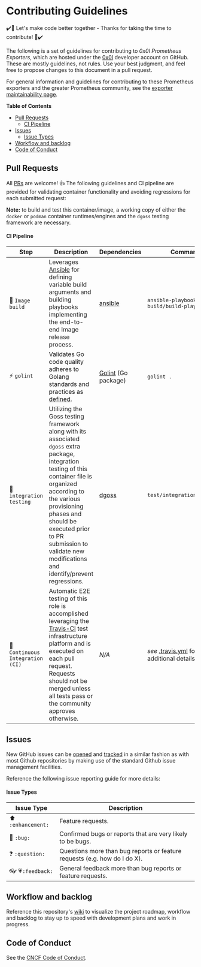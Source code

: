 # Contributing Guidelines

:heavy_check_mark::tada: Let's make code better together - Thanks for taking the time to contribute! :tada::heavy_check_mark:

The following is a set of guidelines for contributing to *0x0I Prometheus Exporters*, which are hosted under the [0x0I](https://github.com/0x0I?tab=repositories) developer account on GitHub. These are mostly guidelines, not rules. Use your best judgment, and feel free to propose changes to this document in a pull request.

For general information and guidelines for contributing to these Prometheus exporters and the greater Prometheus community, see the [exporter maintainability page](https://prometheus.io/docs/instrumenting/writing_exporters/#maintainability-and-purity).

**Table of Contents**
  - [Pull Requests](#pull-requests)
      - [CI Pipeline](#ci-pipeline)
  - [Issues](#issues)
      - [Issue Types](#issue-types)
  - [Workflow and backlog](#workflow-and-backlog)
  - [Code of Conduct](#code-of-conduct)

## Pull Requests

All [PRs](https://github.com/0x0I/aws_ec2_exporter/pulls) are welcome! :+1: The following guidelines and CI pipeline are provided for validating container functionality and avoiding regressions for each submitted request:

**Note:** to build and test this container/image, a working copy of either the `docker` or `podman` container runtimes/engines and the `dgoss` testing framework are necessary.

#### CI Pipeline

| Step | Description | Dependencies | Command |
| --- | --- | --- | --- |
| :construction: `Image build` | Leverages [Ansible](https://docs.ansible.com/) for defining variable build arguments and building playbooks implementing the end-to-end Image release process. | [ansible](https://docs.ansible.com/ansible/latest/installation_guide/intro_installation.html) | `ansible-playbook build/build-playbook.yml` |
| :zap: `golint` | Validates Go code quality adheres to Golang standards and practices as [defined](https://github.com/golang/go/wiki/CodeReviewComments). | [Golint](https://github.com/golang/lint) (Go package) | `golint .` |
| :wrench: `integration testing` | Utilizing the Goss testing framework along with its associated `dgoss` extra package, integration testing of this container file is organized according to the various provisioning phases and should be executed prior to PR submission to validate new modifications and identify/prevent regressions. | [dgoss](https://github.com/aelsabbahy/goss/tree/master/extras/dgoss) | `test/integration_tests.sh` |
| :traffic_light: `Continuous Integration (CI)` | Automatic E2E testing of this role is accomplished leveraging the [Travis-CI](https://travis-ci.com/0x0I/container-file-kafka) test infrastructure platform and is executed on each pull request. Requests should not be merged unless all tests pass or the community approves otherwise. | *N/A* | *see* [.travis.yml](https://github.com/0x0I/container-file-kafka/blob/master/.travis.yml) for additional details |

## Issues

New GitHub issues can be [opened](https://github.com/0x0I/aws_ec2_exporter/issues/new) and [tracked](https://github.com/0x0I/aws_ec2_exporter/issues) in a similar fashion as with most Github repositories by making use of the standard Github issue management facilities.

Reference the following issue reporting guide for more details:

#### Issue Types

| Issue Type | Description |
| --- | --- |
| :arrow_up: `:enhancement:` | Feature requests. |
| :bug: `:bug:` | Confirmed bugs or reports that are very likely to be bugs. |
| :question: `:question:` | Questions more than bug reports or feature requests (e.g. how do I do X). |
| :eyeglasses: :heartpulse:`:feedback:` | General feedback more than bug reports or feature requests. |

## Workflow and backlog

Reference this repository's [wiki](https://github.com/0x0I/aws_ec2_exporter/wiki) to visualize the project roadmap, workflow and backlog to stay up to speed with development  plans and work in progress.

## Code of Conduct

See the [CNCF Code of Conduct](https://github.com/cncf/foundation/blob/master/code-of-conduct.md).
